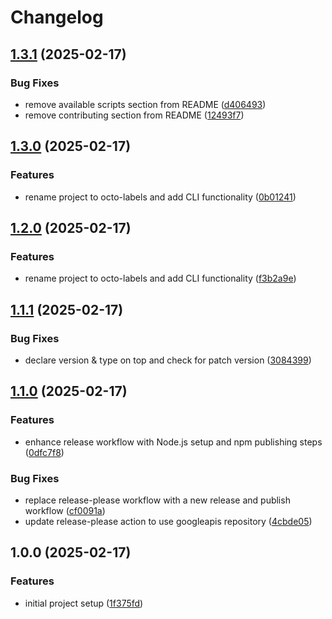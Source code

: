 # Changelog

## [1.3.1](https://github.com/0x1ad2/octo-labels/compare/v1.3.0...v1.3.1) (2025-02-17)


### Bug Fixes

* remove available scripts section from README ([d406493](https://github.com/0x1ad2/octo-labels/commit/d40649325dbb1d1989e4b297da5414561129a86f))
* remove contributing section from README ([12493f7](https://github.com/0x1ad2/octo-labels/commit/12493f7f219f1c0d22fc758806816284b74126d3))

## [1.3.0](https://github.com/0x1ad2/octo-labels/compare/v1.2.0...v1.3.0) (2025-02-17)


### Features

* rename project to octo-labels and add CLI functionality ([0b01241](https://github.com/0x1ad2/octo-labels/commit/0b01241f6aaa83a2299b1ddd505eba5f082b8ca2))

## [1.2.0](https://github.com/0x1ad2/octo-labels/compare/v1.1.1...v1.2.0) (2025-02-17)


### Features

* rename project to octo-labels and add CLI functionality ([f3b2a9e](https://github.com/0x1ad2/octo-labels/commit/f3b2a9eece7241b31fa8aba8f9c2390c25d36b3d))

## [1.1.1](https://github.com/0x1ad2/octo-labels/compare/v1.1.0...v1.1.1) (2025-02-17)


### Bug Fixes

* declare version & type on top and check for patch version ([3084399](https://github.com/0x1ad2/octo-labels/commit/30843999ebe35ec6215870a5ff13488f84e15c71))

## [1.1.0](https://github.com/0x1ad2/octo-labels/compare/v1.0.0...v1.1.0) (2025-02-17)


### Features

* enhance release workflow with Node.js setup and npm publishing steps ([0dfc7f8](https://github.com/0x1ad2/octo-labels/commit/0dfc7f812275e65c29314b19821737e0a5ebda93))


### Bug Fixes

* replace release-please workflow with a new release and publish workflow ([cf0091a](https://github.com/0x1ad2/octo-labels/commit/cf0091a7eb16ebc5077328de83b4c87dea193d36))
* update release-please action to use googleapis repository ([4cbde05](https://github.com/0x1ad2/octo-labels/commit/4cbde05c0bdf3dcf2f590635e0d30456521e56eb))

## 1.0.0 (2025-02-17)


### Features

* initial project setup ([1f375fd](https://github.com/0x1ad2/octo-labels/commit/1f375fd8c4143c4545d757ad6fa7a0d1684e12ec))
